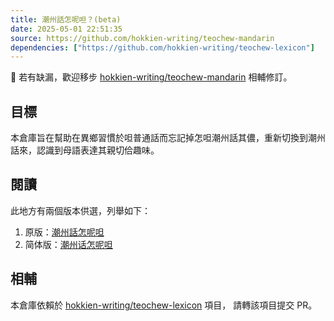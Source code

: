 ```yaml
---
title: 潮州話怎呢呾？(beta)
date: 2025-05-01 22:51:35
source: https://github.com/hokkien-writing/teochew-mandarin
dependencies: ["https://github.com/hokkien-writing/teochew-lexicon"]
---
```


📌 若有缺漏，歡迎移步 [hokkien-writing/teochew-mandarin](https://github.com/hokkien-writing/teochew-mandarin) 相輔修訂。


## 目標

本倉庫旨在幫助在異鄉習慣於呾普通話而忘記掉怎呾潮州話其儂，重新切換到潮州話來，認識到母語表達其親切佮趣味。

## 閱讀

此地方有兩個版本供選，列舉如下：
1. 原版：[潮州話怎呢呾](https://github.com/hokkien-writing/teochew-mandarin/raw/master/潮州話怎呢呾.md) 
2. 简体版：[潮州话怎呢呾](https://github.com/hokkien-writing/teochew-mandarin/raw/master/潮州话怎呢呾.md)

## 相輔

本倉庫依賴於 [hokkien-writing/teochew-lexicon](https://github.com/hokkien-writing/teochew-lexicon) 項目， 請轉該項目提交 PR。
